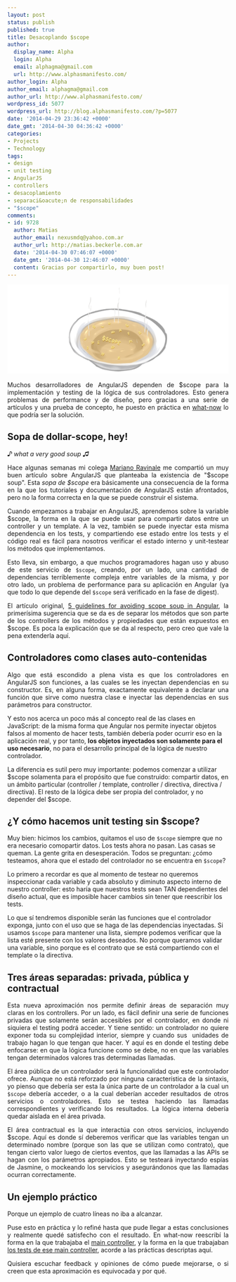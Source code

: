 ```yaml
---
layout: post
status: publish
published: true
title: Desacoplando $scope
author:
  display_name: Alpha
  login: Alpha
  email: alphagma@gmail.com
  url: http://www.alphasmanifesto.com/
author_login: Alpha
author_email: alphagma@gmail.com
author_url: http://www.alphasmanifesto.com/
wordpress_id: 5077
wordpress_url: http://blog.alphasmanifesto.com/?p=5077
date: '2014-04-29 23:36:42 +0000'
date_gmt: '2014-04-30 04:36:42 +0000'
categories:
- Projects
- Technology
tags:
- design
- unit testing
- AngularJS
- controllers
- desacoplamiento
- separaci&oacute;n de responsabilidades
- "$scope"
comments:
- id: 9728
  author: Matias
  author_email: nexusmdq@yahoo.com.ar
  author_url: http://matias.beckerle.com.ar
  date: '2014-04-30 07:46:07 +0000'
  date_gmt: '2014-04-30 12:46:07 +0000'
  content: Gracias por compartirlo, muy buen post!
---
```


![](/assets/scopeSoupMin.png)

<p style="text-align: justify;">Muchos desarrolladores de AngularJS dependen de $scope para la implementaci&oacute;n y testing de la l&oacute;gica de sus controladores. Esto genera problemas de performance y de dise&ntilde;o, pero gracias a una serie de art&iacute;culos y una prueba de concepto, he puesto en pr&aacute;ctica en <a href="http://what-now.heroku.com">what-now</a> lo que podr&iacute;a ser la soluci&oacute;n.</p>
<p><!--more--></p>
<h2>Sopa de dollar-scope, hey!</h2>
<p><em><span style="color: #000000;">♪&nbsp;</span>what a very good soup&nbsp;<span style="color: #000000;">♫</span></em></p>
<p style="text-align: justify;">Hace algunas semanas mi colega <a href="http://mravinale.wordpress.com/">Mariano Ravinale</a> me comparti&oacute; un muy buen art&iacute;culo sobre AngularJS que planteaba la existencia de "$scope soup". Esta&nbsp;<em>sopa de $scope</em> era b&aacute;sicamente una consecuencia de la forma en la que los tutoriales y documentaci&oacute;n de AngularJS est&aacute;n afrontados, pero no la forma correcta en la que se puede construir el sistema.</p>
<p style="text-align: justify;">Cuando empezamos a trabajar en AngularJS, aprendemos sobre la variable $scope, la forma en la que se puede usar para compartir datos entre un controller y un template. A la vez, tambi&eacute;n se puede inyectar esta misma dependencia en los tests, y compartiendo ese estado entre los tests y el c&oacute;digo real es f&aacute;cil para nosotros verificar el estado interno y unit-testear los m&eacute;todos que implementamos.</p>
<p style="text-align: justify;">Esto lleva, sin embargo, a que muchos programadores hagan uso y abuso de este servicio de <code>$scope</code>, creando, por un lado, una cantidad de dependencias terriblemente compleja entre variables de la misma, y por otro lado, un problema de performance para su aplicaci&oacute;n en Angular (ya que todo lo que depende del <code>$scope</code> ser&aacute; verificado en la fase de digest).</p>
<p style="text-align: justify;">El art&iacute;culo original, <a href="http://www.technofattie.com/2014/03/21/five-guidelines-for-avoiding-scope-soup-in-angular.html">5 guidelines for avoiding scope soup in Angular</a>, la primer&iacute;sima sugerencia que se da es de separar los m&eacute;todos que son parte de los controllers de los m&eacute;todos y propiedades que est&aacute;n expuestos en $scope. Es poca la explicaci&oacute;n que se da al respecto, pero creo que vale la pena extenderla aqu&iacute;.</p>
<h2>Controladores como clases auto-contenidas</h2>
<p style="text-align: justify;">Algo que est&aacute; escondido a plena vista es que los controladores en AngularJS son funciones, a las cuales se les inyectan dependencias en su constructor. Es, en alguna forma, exactamente equivalente a declarar una funci&oacute;n que sirve como nuestra clase e inyectar las dependencias en sus par&aacute;metros para constructor.</p>
<p><script src="https://gist.github.com/AlphaGit/09af98de7ac11cf7a1fe.js"></script></p>
<p>Y esto nos acerca un poco m&aacute;s al concepto real de las clases en JavaScript: de la misma forma que Angular nos permite inyectar objetos falsos al momento de hacer tests, tambi&eacute;n deber&iacute;a poder ocurrir eso en la aplicaci&oacute;n real, y por tanto, <strong>los objetos inyectados son solamente para el uso necesario</strong>, no para el desarrollo principal de la l&oacute;gica de nuestro controlador.</p>
<p>La diferencia es sutil pero muy importante: podemos comenzar a utilizar $scope solamenta para el prop&oacute;sito que fue construido: compartir datos, en un &aacute;mbito particular (controller / template, controller / directiva, directiva / directiva). El resto de la l&oacute;gica debe ser propia del controlador, y no depender del $scope.</p>
<h2>&iquest;Y c&oacute;mo hacemos unit testing sin $scope?</h2>
<p>Muy bien: hicimos los cambios, quitamos el uso de <code>$scope</code> siempre que no era necesario comopartir datos. Los tests ahora no pasan. Las casas se queman. La gente grita en desesperaci&oacute;n. Todos se preguntan: &iquest;c&oacute;mo testeamos, ahora que el estado del controlador no se encuentra en <code>$scope</code>?</p>
<p>Lo primero a recordar es que al momento de testear no queremos inspeccionar cada variable y cada absoluto y diminuto aspecto interno de nuestro controller: esto har&iacute;a que nuestros tests sean TAN dependientes del dise&ntilde;o actual, que es imposible hacer cambios sin tener que reescribir los tests.</p>
<p>Lo que s&iacute; tendremos disponible ser&aacute;n las funciones que el controlador exponga, junto con el uso que se haga de las dependencias inyectadas. Si usamos <code>$scope</code> para mantener una lista, siempre podemos verificar que la lista est&eacute; presente con los valores deseados. No porque queramos validar una variable, sino porque es el contrato que se est&aacute; compartiendo con el template o la directiva.</p>
<p><script src="https://gist.github.com/AlphaGit/57cf51d23e246bd01226.js"></script></p>
<h2>Tres &aacute;reas separadas: privada, p&uacute;blica y contractual</h2>
<p style="text-align: justify;">Esta nueva aproximaci&oacute;n nos permite definir &aacute;reas de separaci&oacute;n muy claras en los controllers. Por un lado, es f&aacute;cil definir una serie de funciones privadas que solamente ser&aacute;n accesibles por el controlador, en donde ni siquiera el testing podr&aacute; acceder. Y tiene sentido: un controlador no quiere exponer toda su complejidad interior, siempre y cuando sus &nbsp;unidades de trabajo hagan lo que tengan que hacer. Y aqu&iacute; es en donde el testing debe enfocarse: en que la l&oacute;gica funcione como se debe, no en que las variables tengan determinados valores tras determinadas llamadas.</p>
<p style="text-align: justify;">El &aacute;rea p&uacute;blica de un controlador ser&aacute; la funcionalidad que este controlador ofrece. Aunque no est&aacute; reforzado por ninguna caracter&iacute;stica de la sintaxis, yo pienso que deber&iacute;a ser esta la &uacute;nica parte de un controlador a la cual un <code>$scope</code> deber&iacute;a acceder, o a la cual deber&iacute;an acceder resultados de otros servicios o controladores. Esto se testea haciendo las llamadas correspondientes y verificando los resultados. La l&oacute;gica interna deber&iacute;a quedar aislada en el &aacute;rea privada.</p>
<p style="text-align: justify;">El &aacute;rea contractual es la que interact&uacute;a con otros servicios, incluyendo $scope. Aqu&iacute; es donde s&iacute; deberemos verificar que las variables tengan un determinado nombre (porque son las que se utilizan como contrato), que tengan cierto valor luego de ciertos eventos, que las llamadas a las APIs se hagan con los par&aacute;metros apropiados. Esto se testear&aacute; inyectando esp&iacute;as de Jasmine, o mockeando los servicios y asegur&aacute;ndonos que las llamadas ocurran correctamente.</p>
<h2>Un ejemplo pr&aacute;ctico</h2>
<p style="text-align: justify;">Porque un ejemplo de cuatro l&iacute;neas no iba a alcanzar.</p>
<p style="text-align: justify;">Puse esto en pr&aacute;ctica y lo refin&eacute; hasta que pude llegar a estas conclusiones y realmente qued&eacute; satisfecho con el resultado. En what-now reescrib&iacute; la forma en la que trabajaba el <a href="https://github.com/AlphaGit/what-now/blob/768abafb44c1a525e16a034f22b2b851c796f5a3/app/scripts/controllers/main.js">main controller</a>, y la forma en la que trabajaban <a href="https://github.com/AlphaGit/what-now/blob/768abafb44c1a525e16a034f22b2b851c796f5a3/test/spec/controllers/main.js">los tests de ese main controller</a>, acorde a las pr&aacute;cticas descriptas aqu&iacute;.</p>
<p style="text-align: justify;">Quisiera escuchar feedback y opiniones de c&oacute;mo puede mejorarse, o si creen que esta aproximaci&oacute;n es equivocada y por qu&eacute;.</p>
